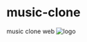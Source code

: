 # music-clone
music clone web
![logo](https://github.com/user-attachments/assets/a02c8ce3-371e-40f9-9bfa-73d7fa49a3a1)
